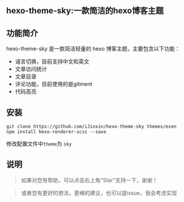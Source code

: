 ## hexo-theme-sky:一款简洁的hexo博客主题

## 功能简介
hexo-theme-sky 是一款简洁轻量的 hexo 博客主题，主要包含以下功能：
- 语言切换，目前支持中文和英文
- 文章访问统计
- 文章目录
- 评论功能，目前使用的是gitment
- 代码高亮

## 安装
```
git clone https://github.com/iJinxin/hexo-theme-sky themes/even
npm install hexo-renderer-scss --save
```
修改配置文件中``` theme ```为 ```sky```

## 说明
> 如果对您有帮助，可以点击右上角“Star”支持一下，谢谢！

> 或者您有更好的想法，更棒的建议，也可以提issue，我会考虑实现
